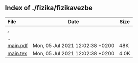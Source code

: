 ## Index of ./fizika/fizikavezbe

File | Date | Size
:--- | --- | ---
[.](.) | |
[..](..) | |
[main.pdf](main.pdf) | Mon, 05 Jul 2021 12:02:38 +0200 | 48K
[main.tex](main.tex) | Mon, 05 Jul 2021 12:02:38 +0200 | 4.0K
